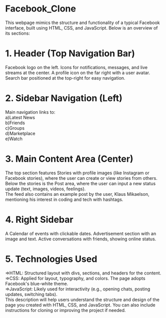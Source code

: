 # Facebook_Clone
This webpage mimics the structure and functionality of a typical Facebook interface, built using HTML, CSS, and JavaScript. Below is an overview of its sections:

# 1. Header (Top Navigation Bar)
Facebook logo on the left.
Icons for notifications, messages, and live streams at the center.
A profile icon on the far right with a user avatar.
Search bar positioned at the top-right for easy navigation.
# 2. Sidebar Navigation (Left)
Main navigation links to:<br />
a)Latest News<br />
b)Friends<br />
c)Groups<br />
d)Marketplace<br />
e)Watch<br />
# 3. Main Content Area (Center)
The top section features Stories with profile images (like Instagram or Facebook stories), where the user can create or view stories from others.<br />
Below the stories is the Post area, where the user can input a new status update (text, images, videos, feelings).<br />
The feed also contains an example post by the user, Klaus Mikaelson, mentioning his interest in coding and tech with hashtags.<br />
# 4. Right Sidebar
A Calendar of events with clickable dates.
Advertisement section with an image and text.
Active conversations with friends, showing online status.
# 5. Technologies Used
=>HTML: Structured layout with divs, sections, and headers for the content.<br />
=>CSS: Applied for layout, typography, and colors. The page adopts Facebook's blue-white theme.<br />
=>JavaScript: Likely used for interactivity (e.g., opening chats, posting updates, switching tabs).<br />
This description will help users understand the structure and design of the page you created with HTML, CSS, and JavaScript. You can also include instructions for cloning or improving the project if needed.
